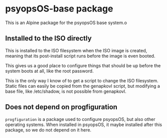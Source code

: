 # psyopsOS-base package

This is an Alpine package for the psyopsOS base system.o

## Installed to the ISO directly

This is installed to the ISO filesystem when the ISO image is created,
meaning that its post-install script runs before the image is even booted.

This gives us a good place to configure things that should be up before the system boots at all,
like the root password.

This is the only way I know of to get a script to change the ISO filesystem.
Static files can easily be copied from the genapkovl script,
but modifying a base file, like /etc/shadow, is not possible from genapkovl.

## Does not depend on progfiguration

`progfiguration` is a package used to configure psyopsOS, but also other operating systems.
When installed in psyopsOS,
it maybe installed after this package,
so we do not depend on it here.